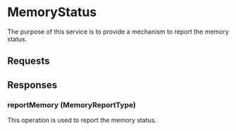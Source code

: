 # MemoryStatus
The purpose of this service is to provide a mechanism to report the memory status.

## Requests

## Responses
### reportMemory (MemoryReportType)
This operation is used to report the memory status.

